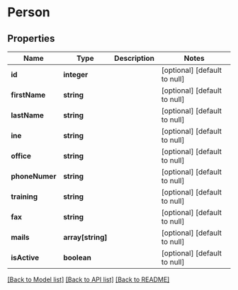 # Person

## Properties
Name | Type | Description | Notes
------------ | ------------- | ------------- | -------------
**id** | **integer** |  | [optional] [default to null]
**firstName** | **string** |  | [optional] [default to null]
**lastName** | **string** |  | [optional] [default to null]
**ine** | **string** |  | [optional] [default to null]
**office** | **string** |  | [optional] [default to null]
**phoneNumer** | **string** |  | [optional] [default to null]
**training** | **string** |  | [optional] [default to null]
**fax** | **string** |  | [optional] [default to null]
**mails** | **array[string]** |  | [optional] [default to null]
**isActive** | **boolean** |  | [optional] [default to null]

[[Back to Model list]](../README.md#documentation-for-models) [[Back to API list]](../README.md#documentation-for-api-endpoints) [[Back to README]](../README.md)


